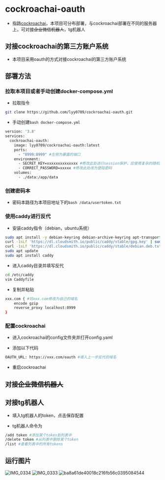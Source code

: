 # cockroachai-oauth

- 指路[cockroachai](https://github.com/cockroachai/cockroachai)，本项目可分布部署，与cockroachai部署在不同的服务器上，可对接~~企业微信机器人~~，tg机器人

## 对接cockroachai的第三方账户系统

- 本项目采用oauth的方式对接cockroachai的第三方账户系统

## 部署方法

### 拉取本项目或者手动创建docker-compose.yml

- 拉取指令

```bash
git clone https://github.com/lyy0709/cockroachai-oauth.git
```

- 手动创建```bash docker-compose.yml ```
  
```bash
version: '3.8'
services:
  cockroachai-oauth:
    image: lyy0709/cockroachai-oauth:latest
    ports:
      - "8999:8999" #左侧为暴露的端口
    environment:
      - SECRET_KEY=xxxxxxxxxxxxxx #修改此处进行session保护，应使用复杂的随机值
      - CORRECT_PASSWORD=xxxxx #修改此处改为登陆密码
    volumes:
      - ./data:/app/data
```

### 创建密码本

- 密码本路径为本项目地址下的```bash /data/usertoken.txt ```
  
### 使用caddy进行反代

- 安装caddy指令（debian，ubuntu系统）

```bash
sudo apt install -y debian-keyring debian-archive-keyring apt-transport-https
curl -1sLf 'https://dl.cloudsmith.io/public/caddy/stable/gpg.key' | sudo gpg --dearmor -o /usr/share/keyrings/caddy-stable-archive-keyring.gpg
curl -1sLf 'https://dl.cloudsmith.io/public/caddy/stable/debian.deb.txt' | sudo tee /etc/apt/sources.list.d/caddy-stable.list
sudo apt update
sudo apt install caddy
```

- 进入caddy目录并填写反代

```bash
cd /etc/caddy
vim Caddyfile
```

- 复制并粘贴

```bash
xxx.com { #将xxx.com修改为自己的域名
    encode gzip
    reverse_proxy localhost:8999
}
```

### 配置cockroachai

- 进入cockroachai的config文件夹并打开config.yaml

- 添加以下代码

```bash
OAUTH_URL: https://xxx.com/oauth #填入上一步反代的域名
```

- 重启cockroachai

## 对接~~企业微信机器人~~

## 对接tg机器人

- 填入tg机器人的token，点击保存配置

- tg机器人命令为

```bash
/add token #添加某个token到列表中
/delete token #从列表中删除某个token
/list #查看列表中的所有tokens
```

## 运行图片

![IMG_0334](https://img.lyy0709.xyz/i/2024/03/08/114136.webp)
![IMG_0333](https://img.lyy0709.xyz/i/2024/03/08/114138.webp)
![ba8a61de40018c216fb56c0395084544](https://img.lyy0709.xyz/i/2024/03/08/114135.webp)

